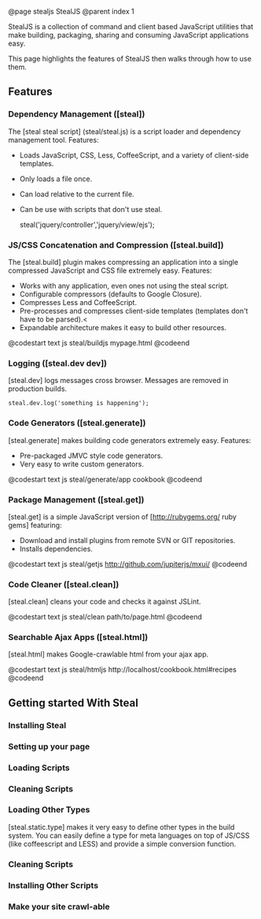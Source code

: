 @page stealjs StealJS
@parent index 1

StealJS is a collection of command and client based JavaScript utilities
that make building, packaging, sharing and consuming JavaScript applications easy.

This page highlights the features of StealJS then walks through how to use them.

## Features

### Dependency Management ([steal])

The [steal steal script] (steal/steal.js) is a script loader and 
dependency management tool.  Features:

 - Loads JavaScript, CSS, Less, CoffeeScript, and a variety of client-side templates.
 - Only loads a file once.
 - Can load relative to the current file.
 - Can be use with scripts that don't use steal.


    steal('jquery/controller','jquery/view/ejs');

### JS/CSS Concatenation and Compression ([steal.build])

The [steal.build] plugin makes compressing an application into a single compressed 
JavaScript and CSS file extremely easy.  Features:

  - Works with any application, even ones not using the steal script.
  - Configurable compressors (defaults to Google Closure).
  - Compresses Less and CoffeeScript.
  - Pre-processes and compresses client-side templates (templates don't have to be parsed).<
  - Expandable architecture makes it easy to build other resources.
  
@codestart text
js steal/buildjs mypage.html
@codeend

### Logging ([steal.dev dev])

[steal.dev] logs messages cross browser.  Messages are removed in production builds.

    steal.dev.log('something is happening');

### Code Generators ([steal.generate])

[steal.generate]  makes building code generators extremely easy.  Features:

  - Pre-packaged JMVC style code generators.
  - Very easy to write custom generators.
  
@codestart text
js steal/generate/app cookbook
@codeend

### Package Management ([steal.get])

[steal.get] is a simple JavaScript version of [http://rubygems.org/ ruby gems] featuring:

 - Download and install plugins from remote SVN or GIT repositories.  
 - Installs dependencies.


@codestart text
js steal/getjs http://github.com/jupiterjs/mxui/
@codeend


### Code Cleaner ([steal.clean])

[steal.clean] cleans your code and checks it against JSLint. 

@codestart text
js steal/clean path/to/page.html
@codeend


### Searchable Ajax Apps ([steal.html])

[steal.html] makes Google-crawlable html from your ajax app.

@codestart text
js steal/htmljs http://localhost/cookbook.html#recipes
@codeend   

## Getting started With Steal

### Installing Steal

### Setting up your page

### Loading Scripts

### Cleaning Scripts

### Loading Other Types

[steal.static.type] makes it very easy to define other types in the build system.  You can easily define 
a type for meta languages on top of JS/CSS (like coffeescript and LESS) and provide a simple 
conversion function.

### Cleaning Scripts

### Installing Other Scripts

### Make your site crawl-able